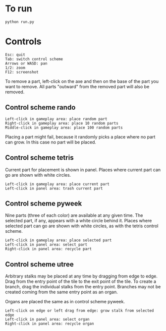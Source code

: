 To run
======

    python run.py

Controls
========

    Esc: quit
    Tab: switch control scheme
    Arrows or WASD: pan
    1/2: zoom
    F12: screenshot

To remove a part, left-click on the axe and then on the base of the part you want to remove. All
parts "outward" from the removed part will also be removed.

Control scheme rando
--------------------

	Left-click in gameplay area: place random part
	Right-click in gameplay area: place 10 random parts
	Middle-click in gameplay area: place 100 random parts

Placing a part might fail, because it randomly picks a place where no part can grow. In this case
no part will be placed.

Control scheme tetris
---------------------

Current part for placement is shown in panel. Places where current part can go are shown with
white circles.

	Left-click in gameplay area: place current part
	Left-click in panel area: trash current part

Control scheme pyweek
---------------------

Nine parts (three of each color) are available at any given time. The selected part, if any,
appears with a white circle behind it. Places where selected part can go are shown with white
circles, as with the tetris control scheme.

	Left-click in gameplay area: place selected part
	Left-click in panel area: select part
	Right-click in panel area: recycle part

Control scheme utree
--------------------

Arbitrary stalks may be placed at any time by dragging from edge to edge. Drag from the entry point
of the tile to the exit point of the tile. To create a branch, drag the individual stalks from the
entry point. Branches may not be created coming from the same entry point as an organ.

Organs are placed the same as in control scheme pyweek.

	Left-click on edge or left drag from edge: grow stalk from selected edge
	Left-click in panel area: select organ
	Right-click in panel area: recycle organ

